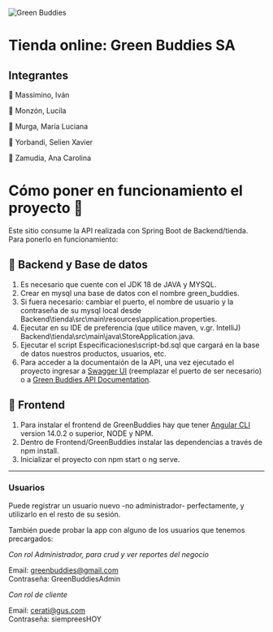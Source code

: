 ![Green Buddies](https://i.ibb.co/9ykvZTJ/green-Buddies-Logo.png)
# Tienda online: Green Buddies SA  
 
## Integrantes  

🌱 Massimino, Iván

🌱 Monzón, Lucila  

🌱 Murga, María Luciana   

🌱 Yorbandi, Selien Xavier

🌱 Zamudia, Ana Carolina


# Cómo poner en funcionamiento el proyecto 🌱

Este sitio consume la API realizada con Spring Boot de Backend/tienda. Para ponerlo en funcionamiento:

## 🌱 Backend y Base de datos
1. Es necesario que cuente con el JDK 18 de JAVA y MYSQL.
2. Crear en mysql una base de datos con el nombre green_buddies.
3. Si fuera necesario: cambiar el puerto, el nombre de usuario y la contraseña de su mysql local desde Backend\tienda\src\main\resources\application.properties.  
4. Ejecutar en su IDE de preferencia (que utilice maven, v.gr. IntelliJ) Backend\tienda\src\main\java\StoreApplication.java.
5. Ejecutar el script Especificaciones\script-bd.sql que cargará en la base de datos nuestros productos, usuarios, etc.  
6. Para acceder a la documentaión de la API, una vez ejecutado el proyecto ingresar a [Swagger UI](http://localhost:8081/swagger-ui/index.html) (reemplazar el puerto de ser necesario) o a [Green Buddies API Documentation](https://github.com/PPROF2-2022ProgWeb/g27-aula1-tiendaonline-g27/blob/main/Backend/tienda/src/main/resources/api/store.json).

## 🌱 Frontend

1. Para instalar el frontend de GreenBuddies hay que tener [Angular CLI](https://github.com/angular/angular-cli) version 14.0.2 o superior, NODE y NPM.
2. Dentro de Frontend/GreenBuddies instalar las dependencias a través de npm install.  
3. Inicializar el proyecto con npm start o ng serve.

-----------------------------------------------

### Usuarios

Puede registrar un usuario nuevo -no administrador- perfectamente, y utilizarlo en el resto de su sesión.

También puede probar la app con alguno de los usuarios que tenemos precargados:

*Con rol Administrador, para crud y ver reportes del negocio*

Email:   greenbuddies@gmail.com  
Contraseña:   GreenBuddiesAdmin

*Con rol de cliente*

Email:   cerati@gus.com  
Contraseña:   siempreesHOY

